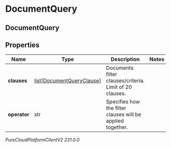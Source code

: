 # DocumentQuery

## DocumentQuery

## Properties

|Name | Type | Description | Notes|
|------------ | ------------- | ------------- | -------------|
| **clauses** | [list[DocumentQueryClause]](DocumentQueryClause) | Documents filter clauses/criteria. Limit of 20 clauses. | |
| **operator** | str | Specifies how the filter clauses will be applied together. | |



_PureCloudPlatformClientV2 231.0.0_
